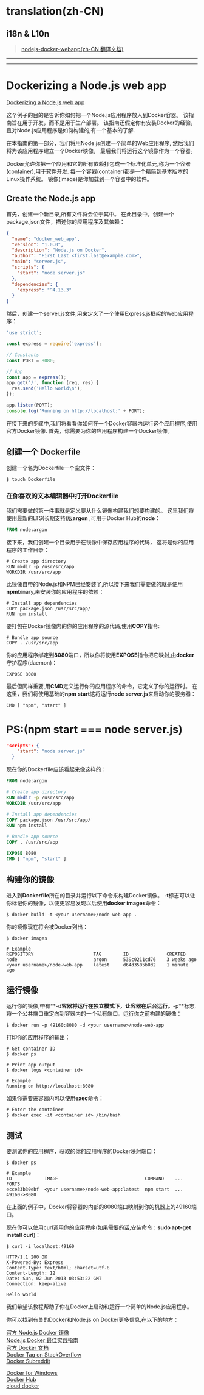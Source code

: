 # translation(zh-CN)
## i18n & L10n
> [nodejs-docker-webapp(zh-CN 翻译文档)](https://github.com/xgqfrms-GitHub/Node.js/blob/master/Docker-Nodejs/translation.md)

***
*** 
# Dockerizing a Node.js web app

[Dockerizing a Node.js web app](https://nodejs.org/en/docs/guides/nodejs-docker-webapp/)

这个例子的目的是告诉你如何把一个Node.js应用程序放入到Docker容器。
该指南旨在用于开发，而不是用于生产部署。
该指南还假定你有安装Docker的经验，且对Node.js应用程序是如何构建的,有一个基本的了解.

在本指南的第一部分，我们将用Node.js创建一个简单的Web应用程序,
然后我们将为该应用程序建立一个Docker映像，
最后我们将运行这个镜像作为一个容器。

Docker允许你把一个应用和它的所有依赖打包成一个标准化单元,称为一个容器(container),用于软件开发.
每一个容器(container)都是一个精简到基本版本的Linux操作系统。
镜像(image)是你加载到一个容器中的软件。

## Create the Node.js app

首先，创建一个新目录,所有文件将会位于其中。
在此目录中，创建一个package.json文件，描述你的应用程序及其依赖：

```package.json
{
  "name": "docker_web_app",
  "version": "1.0.0",
  "description": "Node.js on Docker",
  "author": "First Last <first.last@example.com>",
  "main": "server.js",
  "scripts": {
    "start": "node server.js"
  },
  "dependencies": {
    "express": "^4.13.3"
  }
}
``` 
然后，创建一个server.js文件,用来定义了一个使用Express.js框架的Web应用程序：

```server.js
'use strict';

const express = require('express');

// Constants
const PORT = 8080;

// App
const app = express();
app.get('/', function (req, res) {
  res.send('Hello world\n');
});

app.listen(PORT);
console.log('Running on http://localhost:' + PORT);
``` 

在接下来的步骤中,我们将看看你如何在一个Docker容器内运行这个应用程序,使用官方Docker镜像.
首先，你需要为你的应用程序构建一个Docker镜像。

## 创建一个 Dockerfile

创建一个名为Dockerfile一个空文件： 

```sh
$ touch Dockerfile
``` 
### 在你喜欢的文本编辑器中打开**Dockerfile**

我们需要做的第一件事就是定义要从什么镜像构建我们想要构建的。
这里我们将使用最新的LTS(长期支持)版**argon** ,可用于Docker Hub的**node**：

```Dockerfile
FROM node:argon
``` 

接下来，我们创建一个目录用于在镜像中保存应用程序的代码，
这将是你的应用程序的工作目录：

```
# Create app directory
RUN mkdir -p /usr/src/app
WORKDIR /usr/src/app
``` 
此镜像自带的Node.js和NPM已经安装了,所以接下来我们需要做的就是使用**npm**binary,来安装你的应用程序的依赖：

```
# Install app dependencies
COPY package.json /usr/src/app/
RUN npm install
``` 
要打包在Docker镜像内的你的应用程序的源代码,使用**COPY**指令:

```
# Bundle app source
COPY . /usr/src/app
``` 
你的应用程序绑定到**8080**端口，所以你将使用**EXPOSE**指令把它映射,由**docker**守护程序(daemon)：

```
EXPOSE 8080
``` 

最后但同样重要,用**CMD**定义运行你的应用程序的命令，它定义了你的运行时。
在这里，我们将使用基础的**npm start**这将运行**node server.js**来启动你的服务器：

```
CMD [ "npm", "start" ]
``` 
> 
# **PS**:(npm start === node server.js)
``` package.json
"scripts": {
    "start": "node server.js"
  }
``` 

现在你的Dockerfile应该看起来像这样的：
```Dockerfile
FROM node:argon

# Create app directory
RUN mkdir -p /usr/src/app
WORKDIR /usr/src/app

# Install app dependencies
COPY package.json /usr/src/app/
RUN npm install

# Bundle app source
COPY . /usr/src/app

EXPOSE 8080
CMD [ "npm", "start" ]
``` 


## 构建你的镜像

进入到**Dockerfile**所在的目录并运行以下命令来构建Docker镜像。
**-t**标志可以让你标记你的镜像，以便更容易发现以后使用**docker images**命令：

```
$ docker build -t <your username>/node-web-app .
``` 

你的镜像现在将会被Docker列出：

```
$ docker images

# Example
REPOSITORY                      TAG        ID              CREATED
node                            argon      539c0211cd76    3 weeks ago
<your username>/node-web-app    latest     d64d3505b0d2    1 minute ago
``` 


## 运行镜像
运行你的镜像,带有**-d**容器将运行在独立模式下，让容器在后台运行。**-p**标志,将一个公共端口重定向到容器内的一个私有端口。运行你之前构建的镜像：

```
$ docker run -p 49160:8080 -d <your username>/node-web-app
``` 

打印你的应用程序的输出：

```
# Get container ID
$ docker ps

# Print app output
$ docker logs <container id>

# Example
Running on http://localhost:8080
``` 

如果你需要进容器内可以使用**exec**命令：

```
# Enter the container
$ docker exec -it <container id> /bin/bash
``` 

## 测试

要测试你的应用程序，获取的你的应用程序的Docker映射端口：

```
$ docker ps

# Example
ID            IMAGE                                COMMAND    ...   PORTS
ecce33b30ebf  <your username>/node-web-app:latest  npm start  ...   49160->8080
``` 

在上面的例子中，Docker将容器的内部的8080端口映射到你的机器上的49160端口。

现在你可以使用curl调用你的应用程序(如果需要的话,安装命令：**sudo apt-get install curl**)：

```
$ curl -i localhost:49160

HTTP/1.1 200 OK
X-Powered-By: Express
Content-Type: text/html; charset=utf-8
Content-Length: 12
Date: Sun, 02 Jun 2013 03:53:22 GMT
Connection: keep-alive

Hello world
``` 
我们希望该教程帮助了你在Docker上启动和运行一个简单的Node.js应用程序。

你可以找到有关的Docker和Node.js on Docker更多信息,在以下的地方：

[官方 Node.js Docker 镜像](https://registry.hub.docker.com/_/node/)  
[Node.js Docker 最佳实践指南](https://github.com/nodejs/docker-node/blob/master/docs/BestPractices.md)  
[官方 Docker 文档](https://docs.docker.com/)  
[Docker Tag on StackOverflow](http://stackoverflow.com/questions/tagged/docker)  
[Docker Subreddit](https://reddit.com/r/docker)  

[Docker for Windows](https://docs.docker.com/docker-for-windows/)  
[Docker Hub](https://docs.docker.com/docker-hub/)  
[cloud docker](https://cloud.docker.com/app/xgqfrms)  

